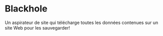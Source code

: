 # Blackhole
Un aspirateur de site qui télécharge toutes les données contenues sur un site Web pour les sauvegarder!
